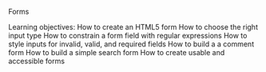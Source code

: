 Forms

Learning objectives:
How to create an HTML5 form
How to choose the right input type
How to constrain a form field with regular expressions
How to style inputs for invalid, valid, and required fields
How to build a a comment form
How to build a simple search form
How to create usable and accessible forms